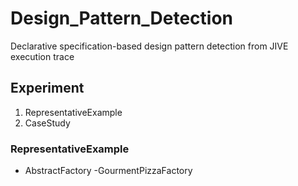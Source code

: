 # Design_Pattern_Detection
Declarative specification-based design pattern detection from JIVE execution trace
## Experiment
1. RepresentativeExample
2. CaseStudy

### RepresentativeExample
- AbstractFactory
       -GourmentPizzaFactory
       
        
